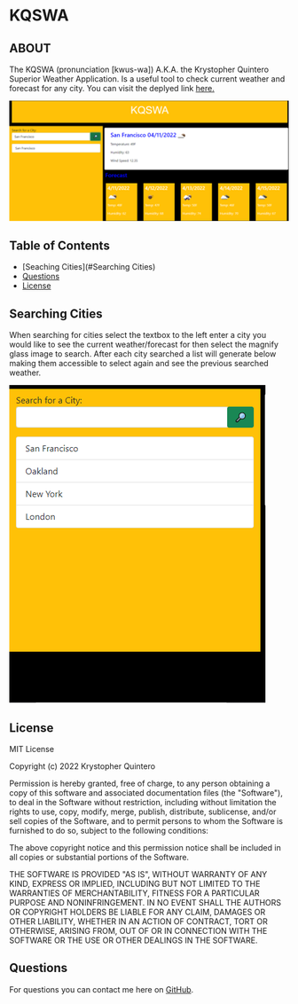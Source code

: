 # KQSWA
## **ABOUT**
The KQSWA (pronunciation [kwus-wa]) A.K.A. the Krystopher Quintero Superior Weather Application. Is a useful tool to check current weather and forecast for any city. You can visit the deplyed link [here.](https://krystopherq.github.io/KQSWA/)

![Website-screen-shot](assets/website.png)
## Table of Contents
 * [Seaching Cities](#Searching Cities)
 * [Questions](#questions)
 * [License](#license)
            

## **Searching Cities**
When searching for cities select the textbox to the left enter a city you would like to see the current weather/forecast for then select the magnify glass image to search. After each city searched a list will generate below making them accessible to select again and see the previous searched weather.

![save](assets/search.png)

## License
MIT License

Copyright (c) 2022 Krystopher Quintero

Permission is hereby granted, free of charge, to any person obtaining a copy
of this software and associated documentation files (the "Software"), to deal
in the Software without restriction, including without limitation the rights
to use, copy, modify, merge, publish, distribute, sublicense, and/or sell
copies of the Software, and to permit persons to whom the Software is
furnished to do so, subject to the following conditions:

The above copyright notice and this permission notice shall be included in all
copies or substantial portions of the Software.

THE SOFTWARE IS PROVIDED "AS IS", WITHOUT WARRANTY OF ANY KIND, EXPRESS OR
IMPLIED, INCLUDING BUT NOT LIMITED TO THE WARRANTIES OF MERCHANTABILITY,
FITNESS FOR A PARTICULAR PURPOSE AND NONINFRINGEMENT. IN NO EVENT SHALL THE
AUTHORS OR COPYRIGHT HOLDERS BE LIABLE FOR ANY CLAIM, DAMAGES OR OTHER
LIABILITY, WHETHER IN AN ACTION OF CONTRACT, TORT OR OTHERWISE, ARISING FROM,
OUT OF OR IN CONNECTION WITH THE SOFTWARE OR THE USE OR OTHER DEALINGS IN THE
SOFTWARE.

## Questions
For questions you can contact me here on [GitHub](https://github.com/KrystopherQ).

